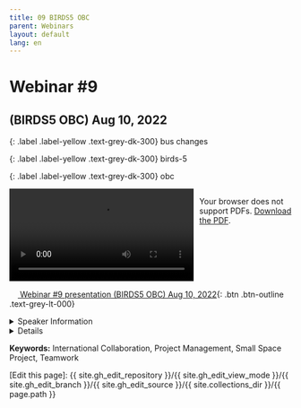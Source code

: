 ```yaml
---
title: 09 BIRDS5 OBC
parent: Webinars
layout: default
lang: en
---
```


# Webinar #9
## (BIRDS5 OBC) Aug 10, 2022

{: .label .label-yellow .text-grey-dk-300}
bus changes

{: .label .label-yellow .text-grey-dk-300}
birds-5

{: .label .label-yellow .text-grey-dk-300}
obc

<div style="display: flex; gap: 10px; align-items: flex-start;">
  <!-- Video Section -->
  <div style="flex: 2; max-width: 66%;">
    <video controls width="100%" height="auto">
      <source src="https://birds-project.com/open-source/video/birds_bus_opensource_webinar_9.mp4" type="video/mp4">
      Your browser does not support the video tag.
    </video>
  </div>

  <!-- Chat Section -->
  <div style="flex: 1; max-width: 33%;">
    <object 
      data="https://birds-project.com/open-source/pdf/BIRDS_BUS_Opensource_9_chat.pdf" 
      width="100%" 
      height="275px">
      <p>Your browser does not support PDFs. <a href="https://birds-project.com/open-source/pdf/BIRDS_BUS_Opensource_9_chat.pdf">Download the PDF</a>.</p>
    </object>
  </div>
</div>


<!-- Download Presentation -->
[<img src="https://raw.githubusercontent.com/FortAwesome/Font-Awesome/6.x/svgs/regular/circle-down.svg" width="15" height="15"> Webinar #9 presentation (BIRDS5 OBC) Aug 10, 2022](https://birds-project.com/open-source/pdf/20220810_BIRDS_Open_Source_Webinar-OBC.pdf){: .btn .btn-outline .text-grey-lt-000}

<details markdown="block">
<summary>Speaker Information</summary>

Keenan Chatar in Kyushu Institute of Technology
</details>

<details markdown="block">
<summary>Details</summary>

Keeman Chatar gave a detailed prsentation on the OBC and the satellite operation of the BIRDS-5 project, in his presenta6tion titled **"BIRDS-5 OBC"**
</details>

**Keywords:** International Collaboration, Project Management, Small Space Project, Teamwork

[Edit this page]:  {{ site.gh_edit_repository }}/{{ site.gh_edit_view_mode }}/{{ site.gh_edit_branch }}/{{ site.gh_edit_source }}/{{ site.collections_dir }}/{{ page.path }}

